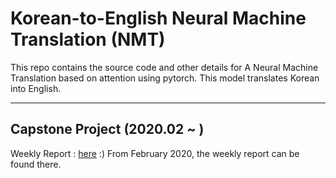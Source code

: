 # Korean-to-English Neural Machine Translation (NMT)
This repo contains the source code and other details for A Neural Machine Translation based on attention using pytorch. This model translates Korean into English. 

---

## Capstone Project (2020.02 ~ )
Weekly Report : [here](https://github.com/SoYoungCho/Korean-English-NMT/wiki/Weekly-Report-%231) :)
From February 2020, the weekly report can be found there.
